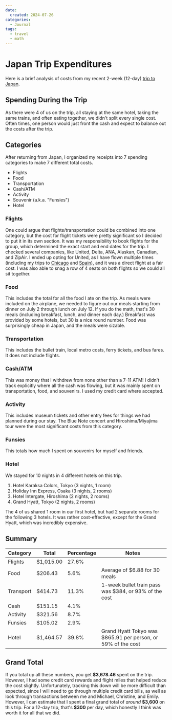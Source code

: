```yaml
---
date:
  created: 2024-07-26
categories:
  - Journal
tags:
  - travel
  - math
---
```

# Japan Trip Expenditures

Here is a brief analysis of costs from my recent 2-week (12-day) [trip to Japan](./2024-07-01-japan.md).

<!-- more -->

## Spending During the Trip

As there were 4 of us on the trip, all staying at the same hotel, taking the same trains, and often eating together, we didn't split every single cost. Often times, one person would just front the cash and expect to balance out the costs after the trip.

## Categories

After returning from Japan, I organized my receipts into 7 spending categories to make 7 different total costs.

- Flights
- Food
- Transportation
- Cash/ATM
- Activity
- Souvenir (a.k.a. "Funsies")
- Hotel

### Flights

One could argue that flights/transportation could be combined into one category, but the cost for flight tickets were pretty significant so I decided to put it in its own section. It was my responsibility to book flights for the group, which determined the exact start and end dates for the trip. I checked several companies, like United, Delta, ANA, Alaskan, Canadian, and ZipAir. I ended up opting for United, as I have flown multiple times (including my trips to [Chicago](./2024-01-20-ashrae-chicago.md) and [Spain](./2024-05-19-spain.md)), and it was a direct flight at a fair cost. I was also able to snag a row of 4 seats on both flights so we could all sit together.

### Food

This includes the total for all the food I ate on the trip. As meals were included on the airplane, we needed to figure out our meals starting from dinner on July 2 through lunch on July 12. If you do the math, that's 30 meals (including breakfast, lunch, and dinner each day.) Breakfast was provided by some hotels, but 30 is a nice round number. Food was surprisingly cheap in Japan, and the meals were sizable.

### Transportation

This includes the bullet train, local metro costs, ferry tickets, and bus fares. It does not include flights.

### Cash/ATM

This was money that I withdrew from none other than a 7-11 ATM! I didn't track explicitly where all the cash was flowing, but it was mainly spent on transportation, food, and souvenirs. I used my credit card where accepted.

### Activity

This includes museum tickets and other entry fees for things we had planned during our stay. The Blue Note concert and Hiroshima/Miyajima tour were the most significant costs from this category.

### Funsies

This totals how much I spent on souvenirs for myself and friends.

### Hotel

We stayed for 10 nights in 4 different hotels on this trip.

1. Hotel Karaksa Colors, Tokyo (3 nights, 1 room)
1. Holiday Inn Express, Osaka (3 nights, 2 rooms)
1. Hotel Intergate, Hiroshima (2 nights, 2 rooms)
1. Grand Hyatt, Tokyo (2 nights, 2 rooms)

The 4 of us shared 1 room in our first hotel, but had 2 separate rooms for the following 3 hotels. It was rather cost-effective, except for the Grand Hyatt, which was incredibly expensive.

## Summary

| Category | Total | Percentage | Notes |
| -------- | ----- | ---------- | ----- |
| Flights | $1,015.00 | 27.6% | |
| Food | $206.43 | 5.6% | Average of $6.88 for 30 meals |
| Transport | $414.73 | 11.3% | 1-week bullet train pass was $384, or 93% of the cost |
| Cash | $151.15 | 4.1% | |
| Activity | $321.56 | 8.7% | |
| Funsies | $105.02 | 2.9% | |
| Hotel | $1,464.57 | 39.8% | Grand Hyatt Tokyo was $865.91 per person, or 59% of the cost |

## Grand Total

If you total up all these numbers, you get **\$3,678.46** spent on the trip. However, I had some credit card rewards and flight miles that helped reduce the cost slightly. Unfortunately, tracking this down will be more difficult than expected, since I will need to go through multiple credit card bills, as well as look through transactions between me and Michael, Christine, and Emily. However, I can estimate that I spent a final grand total of *around* **\$3,600** on this trip. For a 12-day trip, that's **$300** per day, which honestly I think was worth it for all that we did.